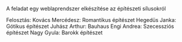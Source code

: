 A feladat egy weblaprendszer elkészítése az építészeti sílusokról 

Felosztás:
Kovács Mercédesz: Romantikus építészet
Hegedüs Janka: Gótikus építészet
Juhász Arthur: Bauhaus
Engi Andrea: Szecessziós építészet
Nagy Gyula: Barokk építészet
